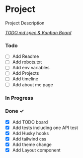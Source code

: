 # Project

Project Description

<em>[TODO.md spec & Kanban Board](https://bit.ly/3fCwKfM)</em>

### Todo

-   [ ] Add Readme
-   [ ] Add robots.txt
-   [ ] Add env variables
-   [ ] Add Projects
-   [ ] Add timeline
-   [ ] Add about me page

### In Progress

### Done ✓

-   [x] Add TODO board
-   [x] Add tests including one API test
-   [x] Add Husky hooks
-   [x] Add tailwind css
-   [x] Add theme change
-   [x] Add Layout component
